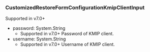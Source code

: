 ### CustomizedRestoreFormConfigurationKmipClientInput
Supported in v7.0+

- password: System.String
  - Supported in v7.0+
      Password of KMIP client.
- username: System.String
  - Supported in v7.0+
      Username of KMIP client.
